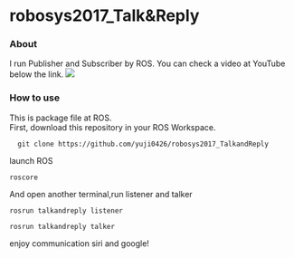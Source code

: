 # robosys2017_Talk&Reply

### About


I run Publisher and Subscriber by ROS.
   You can check a video at YouTube below the link.
[![](http://img.youtube.com/vi/vmUefvgdaFs/0.jpg)](https://www.youtube.com/watch?v=vmUefvgdaFs)

### How to use

This is package file at ROS.  
  First, download this repository in your ROS Workspace.
```
  git clone https://github.com/yuji0426/robosys2017_TalkandReply
```

launch ROS

```
roscore
```

And open another terminal,run listener and talker

```
rosrun talkandreply listener
```
```
rosrun talkandreply talker
```

enjoy communication siri and google!
